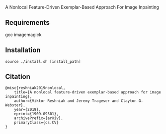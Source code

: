 A Nonlocal Feature-Driven Exemplar-Based Approach For Image Inpainting

## Requirements
gcc
imagemagick

## Installation
```
source ./install.sh [install_path]
```

## Citation
```
@misc{reshniak2019nonlocal,
    title={A nonlocal feature-driven exemplar-based approach for image inpainting},
    author={Viktor Reshniak and Jeremy Trageser and Clayton G. Webster},
    year={2019},
    eprint={1909.09301},
    archivePrefix={arXiv},
    primaryClass={cs.CV}
}
```

